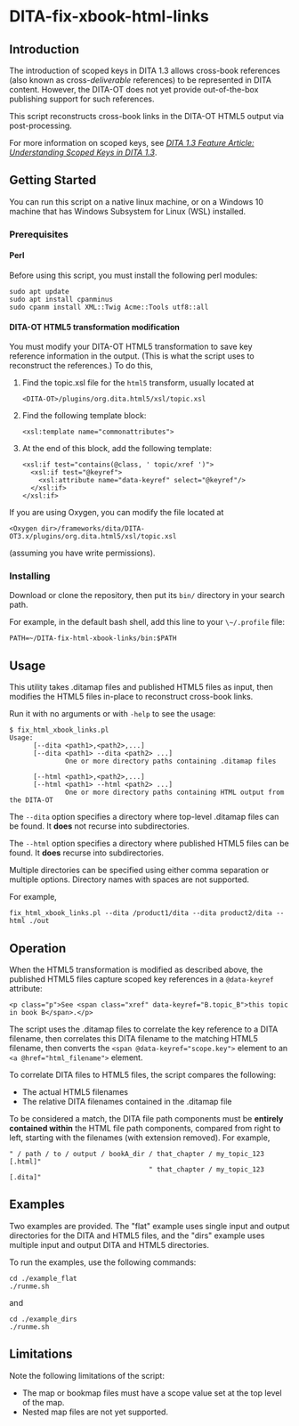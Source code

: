 # DITA-fix-xbook-html-links

## Introduction

The introduction of scoped keys in DITA 1.3 allows cross-book references (also known as cross-*deliverable* references) to be represented in DITA content. However, the DITA-OT does not yet provide out-of-the-box publishing support for such references.

This script reconstructs cross-book links in the DITA-OT HTML5 output via post-processing.

For more information on scoped keys, see 
[*DITA 1.3 Feature Article: Understanding Scoped Keys in DITA 1.3*](https://www.oasis-open.org/committees/download.php/56472/Understanding%20Scoped%20Keys%20In%20DITA%201.3.pdf).
## Getting Started

You can run this script on a native linux machine, or on a Windows 10 machine that has Windows Subsystem for Linux (WSL) installed.

### Prerequisites

#### Perl

Before using this script, you must install the following perl modules:

```
sudo apt update
sudo apt install cpanminus
sudo cpanm install XML::Twig Acme::Tools utf8::all
```

#### DITA-OT HTML5 transformation modification
You must modify your DITA-OT HTML5 transformation to save key reference information in the output. (This is what the script uses to reconstruct the references.) To do this,

1. Find the topic.xsl file for the `html5` transform, usually located at
   ```
   <DITA-OT>/plugins/org.dita.html5/xsl/topic.xsl
   ```
2. Find the following template block:
   ```
   <xsl:template name="commonattributes">
   ```
3. At the end of this block, add the following template:
   ```
   <xsl:if test="contains(@class, ' topic/xref ')">
     <xsl:if test="@keyref">
       <xsl:attribute name="data-keyref" select="@keyref"/>
     </xsl:if>
   </xsl:if>
   ```
If you are using Oxygen, you can modify the file located at
```
<Oxygen dir>/frameworks/dita/DITA-OT3.x/plugins/org.dita.html5/xsl/topic.xsl
```
(assuming you have write permissions).

### Installing

Download or clone the repository, then put its `bin/` directory in your search path.

For example, in the default bash shell, add this line to your `\~/.profile` file:

```
PATH=~/DITA-fix-html-xbook-links/bin:$PATH
```

## Usage

This utility takes .ditamap files and published HTML5 files as input, then modifies the HTML5 files in-place to reconstruct cross-book links.

Run it with no arguments or with `-help` to see the usage:

```
$ fix_html_xbook_links.pl
Usage:
      [--dita <path1>,<path2>,...]
      [--dita <path1> --dita <path2> ...]
              One or more directory paths containing .ditamap files

      [--html <path1>,<path2>,...]
      [--html <path1> --html <path2> ...]
              One or more directory paths containing HTML output from the DITA-OT
```

The `--dita` option specifies a directory where top-level .ditamap files can be found. It **does** not recurse into subdirectories.

The `--html` option specifies a directory where published HTML5 files can be found. It **does** recurse into subdirectories.

Multiple directories can be specified using either comma separation or multiple options. Directory names with spaces are not supported.

For example,

```
fix_html_xbook_links.pl --dita /product1/dita --dita product2/dita --html ./out
```

## Operation

When the HTML5 transformation is modified as described above, the published HTML5 files capture scoped key references in a `@data-keyref` attribute:

```
<p class="p">See <span class="xref" data-keyref="B.topic_B">this topic in book B</span>.</p>
```

The script uses the .ditamap files to correlate the key reference to a DITA filename, then correlates this DITA filename to the matching HTML5 filename, then converts the `<span @data-keyref="scope.key">` element to an `<a @href="html_filename">` element.

To correlate DITA files to HTML5 files, the script compares the following:

* The actual HTML5 filenames
* The relative DITA filenames contained in the .ditamap file

To be considered a match, the DITA file path components must be **entirely contained within** the HTML file path components, compared from right to left, starting with the filenames (with extension removed). For example,

```
" / path / to / output / bookA_dir / that_chapter / my_topic_123 [.html]"
                                   " that_chapter / my_topic_123 [.dita]"
```

## Examples

Two examples are provided. The "flat" example uses single input and output directories for the DITA and HTML5 files, and the "dirs" example uses multiple input and output DITA and HTML5 directories.

To run the examples, use the following commands:

    cd ./example_flat
    ./runme.sh

and

    cd ./example_dirs
    ./runme.sh

## Limitations

Note the following limitations of the script:

* The map or bookmap files must have a scope value set at the top level of the map.
* Nested map files are not yet supported.
